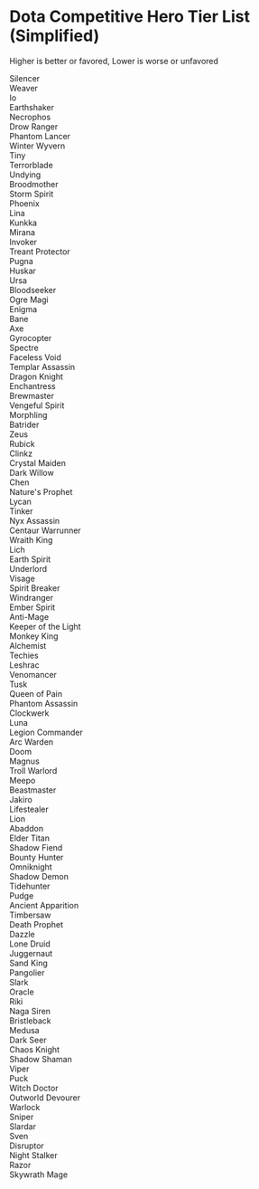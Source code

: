 # Dota Competitive Hero Tier List (Simplified)

Higher is better or favored, Lower is worse or unfavored

Silencer  
Weaver  
Io  
Earthshaker  
Necrophos  
Drow Ranger  
Phantom Lancer  
Winter Wyvern  
Tiny  
Terrorblade  
Undying  
Broodmother  
Storm Spirit  
Phoenix  
Lina  
Kunkka  
Mirana  
Invoker  
Treant Protector  
Pugna  
Huskar  
Ursa  
Bloodseeker  
Ogre Magi  
Enigma  
Bane  
Axe  
Gyrocopter  
Spectre  
Faceless Void  
Templar Assassin  
Dragon Knight  
Enchantress  
Brewmaster  
Vengeful Spirit  
Morphling  
Batrider  
Zeus  
Rubick  
Clinkz  
Crystal Maiden  
Dark Willow  
Chen  
Nature's Prophet  
Lycan  
Tinker  
Nyx Assassin  
Centaur Warrunner  
Wraith King  
Lich  
Earth Spirit  
Underlord  
Visage  
Spirit Breaker  
Windranger  
Ember Spirit  
Anti-Mage  
Keeper of the Light  
Monkey King  
Alchemist  
Techies  
Leshrac  
Venomancer  
Tusk  
Queen of Pain  
Phantom Assassin  
Clockwerk  
Luna  
Legion Commander  
Arc Warden  
Doom  
Magnus  
Troll Warlord  
Meepo  
Beastmaster  
Jakiro  
Lifestealer  
Lion  
Abaddon  
Elder Titan  
Shadow Fiend  
Bounty Hunter  
Omniknight  
Shadow Demon  
Tidehunter  
Pudge  
Ancient Apparition  
Timbersaw  
Death Prophet  
Dazzle  
Lone Druid  
Juggernaut  
Sand King  
Pangolier  
Slark  
Oracle  
Riki  
Naga Siren  
Bristleback  
Medusa  
Dark Seer  
Chaos Knight  
Shadow Shaman  
Viper  
Puck  
Witch Doctor  
Outworld Devourer  
Warlock  
Sniper  
Slardar  
Sven  
Disruptor  
Night Stalker  
Razor  
Skywrath Mage  
